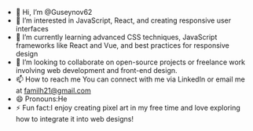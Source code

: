 - 👋 Hi, I’m @Guseynov62
- 👀 I’m interested in JavaScript, React, and creating responsive user interfaces
- 🌱 I’m currently learning advanced CSS techniques, JavaScript frameworks like React and Vue, and best practices for responsive design
- 💞️ I’m looking to collaborate on open-source projects or freelance work involving web development and front-end design.
- 📫 How to reach me You can connect with me via LinkedIn or email me at familh21@gmail.com
- 😄 Pronouns:He
- ⚡ Fun fact:I enjoy creating pixel art in my free time and love exploring how to integrate it into web designs!

<!---
Guseynov62/Guseynov62 is a ✨ special ✨ repository because its `README.md` (this file) appears on your GitHub profile.
You can click the Preview link to take a look at your changes.
--->
